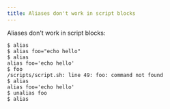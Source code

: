 ```yaml
---
title: Aliases don't work in script blocks
---
```


Aliases don't work in script blocks:

```text { title="TERMINAL" type="terminal" codeToCopy="YWxpYXMKYWxpYXMgZm9vPSJlY2hvIGhlbGxvIgphbGlhcwpmb28KYWxpYXMKdW5hbGlhcyBmb28KYWxpYXM=" }
$ alias
$ alias foo="echo hello"
$ alias
alias foo='echo hello'
$ foo
/scripts/script.sh: line 49: foo: command not found
$ alias
alias foo='echo hello'
$ unalias foo
$ alias
```
